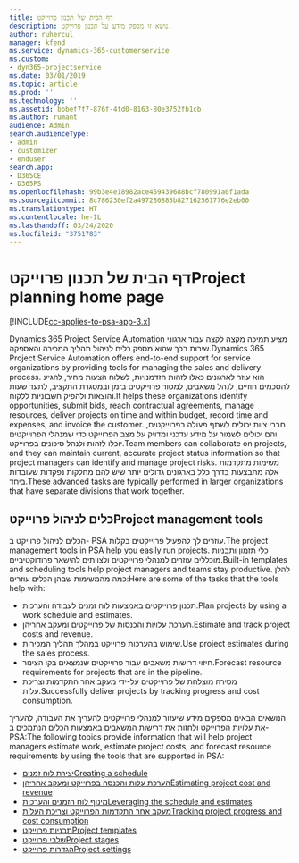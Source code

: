 ```yaml
---
title: דף הבית של תכנון פרוייקט
description: נושא זו מספק מידע על תכנון פרוייקט.
author: ruhercul
manager: kfend
ms.service: dynamics-365-customerservice
ms.custom:
- dyn365-projectservice
ms.date: 03/01/2019
ms.topic: article
ms.prod: ''
ms.technology: ''
ms.assetid: bbbef7f7-876f-4fd0-8163-80e3752fb1cb
ms.author: rumant
audience: Admin
search.audienceType:
- admin
- customizer
- enduser
search.app:
- D365CE
- D365PS
ms.openlocfilehash: 99b3e4e18982ace459439688bcf780991a0f1ada
ms.sourcegitcommit: 8c786230ef2a497280885b827162561776e2eb00
ms.translationtype: HT
ms.contentlocale: he-IL
ms.lasthandoff: 03/24/2020
ms.locfileid: "3751783"
---
```

# <a name="project-planning-home-page"></a><span data-ttu-id="a52ca-103">דף הבית של תכנון פרוייקט</span><span class="sxs-lookup"><span data-stu-id="a52ca-103">Project planning home page</span></span>

[!INCLUDE[cc-applies-to-psa-app-3.x](../includes/cc-applies-to-psa-app-3x.md)]

<span data-ttu-id="a52ca-104">Dynamics 365 Project Service Automation מציע תמיכה מקצה לקצה עבור ארגוני שירות בכך שהוא מספק כלים לניהול תהליך המכירה והאספקה.</span><span class="sxs-lookup"><span data-stu-id="a52ca-104">Dynamics 365 Project Service Automation offers end-to-end support for service organizations by providing tools for managing the sales and delivery process.</span></span> <span data-ttu-id="a52ca-105">הוא עוזר לארגונים כאלו לזהות הזדמנויות, לשלוח הצעות מחיר, להגיע להסכמים חוזיים, לנהל משאבים, למסור פרוייקטים בזמן ובמסגרת התקציב, לתעד שעות והוצאות ולהפיק חשבוניות ללקוח.</span><span class="sxs-lookup"><span data-stu-id="a52ca-105">It helps these organizations identify opportunities, submit bids, reach contractual agreements, manage resources, deliver projects on time and within budget, record time and expenses, and invoice the customer.</span></span> <span data-ttu-id="a52ca-106">חברי צוות יכולים לשתף פעולה בפרוייקטים, והם יכולים לשמור על מידע עדכני ומדויק על מצב הפרוייקט כדי שמנהלי הפרוייקטים יוכלו לזהות ולנהל סיכונים בפרוייקט.</span><span class="sxs-lookup"><span data-stu-id="a52ca-106">Team members can collaborate on projects, and they can maintain current, accurate project status information so that project managers can identify and manage project risks.</span></span> <span data-ttu-id="a52ca-107">משימות מתקדמות אלה מתבצעות בדרך כלל בארגונים גדולים יותר שיש להם מחלקות נפקדות שעובדות ביחד.</span><span class="sxs-lookup"><span data-stu-id="a52ca-107">These advanced tasks are typically performed in larger organizations that have separate divisions that work together.</span></span>

## <a name="project-management-tools"></a><span data-ttu-id="a52ca-108">כלים לניהול פרוייקט</span><span class="sxs-lookup"><span data-stu-id="a52ca-108">Project management tools</span></span>

<span data-ttu-id="a52ca-109">הכלים לניהול פרוייקט ב- PSA עוזרים לך להפעיל פרוייקטים בקלות.</span><span class="sxs-lookup"><span data-stu-id="a52ca-109">The project management tools in PSA help you easily run projects.</span></span> <span data-ttu-id="a52ca-110">כלי תזמון ותבניות מוכללים עוזרים למנהלי פרוייקטים ולצוותים להישאר פרודוקטיביים.</span><span class="sxs-lookup"><span data-stu-id="a52ca-110">Built-in templates and scheduling tools help project managers and teams stay productive.</span></span> <span data-ttu-id="a52ca-111">להלן כמה מהמשימות שבהן הכלים עוזרים:</span><span class="sxs-lookup"><span data-stu-id="a52ca-111">Here are some of the tasks that the tools help with:</span></span>

- <span data-ttu-id="a52ca-112">תכנון פרוייקטים באמצעות לוח זמנים לעבודה והערכות.</span><span class="sxs-lookup"><span data-stu-id="a52ca-112">Plan projects by using a work schedule and estimates.</span></span>
- <span data-ttu-id="a52ca-113">הערכת עלויות והכנסות של פרוייקטים ומעקב אחריהן.</span><span class="sxs-lookup"><span data-stu-id="a52ca-113">Estimate and track project costs and revenue.</span></span>
- <span data-ttu-id="a52ca-114">שימוש בהערכות פרוייקט במהלך תהליך המכירות.</span><span class="sxs-lookup"><span data-stu-id="a52ca-114">Use project estimates during the sales process.</span></span>
- <span data-ttu-id="a52ca-115">חיזוי דרישות משאבים עבור פרוייקטים שנמצאים בקו הצינור.</span><span class="sxs-lookup"><span data-stu-id="a52ca-115">Forecast resource requirements for projects that are in the pipeline.</span></span>
- <span data-ttu-id="a52ca-116">מסירה מוצלחת של פרוייקטים על-ידי מעקב אחר התקדמות וצריכת עלות.</span><span class="sxs-lookup"><span data-stu-id="a52ca-116">Successfully deliver projects by tracking progress and cost consumption.</span></span>

<span data-ttu-id="a52ca-117">הנושאים הבאים מספקים מידע שיעזור למנהלי פרוייקטים להעריך את העבודה, להעריך את עלויות הפרוייקט ולחזות את דרישות המשאבים באמצעות הכלים הנתמכים ב- PSA:</span><span class="sxs-lookup"><span data-stu-id="a52ca-117">The following topics provide information that will help project managers estimate work, estimate project costs, and forecast resource requirements by using the tools that are supported in PSA:</span></span>

- [<span data-ttu-id="a52ca-118">יצירת לוח זמנים</span><span class="sxs-lookup"><span data-stu-id="a52ca-118">Creating a schedule</span></span>](project-creating.md)
- [<span data-ttu-id="a52ca-119">הערכת עלות והכנסה בפרוייקט ומעקב אחריהן</span><span class="sxs-lookup"><span data-stu-id="a52ca-119">Estimating project cost and revenue</span></span>](project-estimating.md)
- [<span data-ttu-id="a52ca-120">מינוף לוח הזמנים והערכות</span><span class="sxs-lookup"><span data-stu-id="a52ca-120">Leveraging the schedule and estimates</span></span>](project-leveraging.md)
- [<span data-ttu-id="a52ca-121">מעקב אחר התקדמות הפרוייקט וצריכת העלות</span><span class="sxs-lookup"><span data-stu-id="a52ca-121">Tracking project progress and cost consumption</span></span>](project-tracking.md)
- [<span data-ttu-id="a52ca-122">תבניות פרוייקט</span><span class="sxs-lookup"><span data-stu-id="a52ca-122">Project templates</span></span>](project-templates.md)
- [<span data-ttu-id="a52ca-123">שלבי פרוייקט</span><span class="sxs-lookup"><span data-stu-id="a52ca-123">Project stages</span></span>](project-stages.md)
- [<span data-ttu-id="a52ca-124">הגדרות פרוייקט</span><span class="sxs-lookup"><span data-stu-id="a52ca-124">Project settings</span></span>](project-settings.md)
